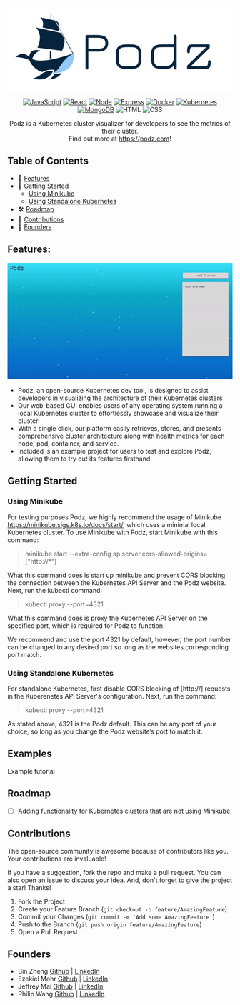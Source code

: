 ![Logo](client/assets/smallerPodzLogo.png)

<div align='center'>

  [![JavaScript](https://img.shields.io/badge/javascript-yellow?style=for-the-badge&logo=javascript&logoColor=white)](https://www.javascript.com/)
  [![React](https://img.shields.io/badge/-react-61DAFB?style=for-the-badge&logo=react&logoColor=white)](https://react.dev/)
  [![Node](https://img.shields.io/badge/-node-339933?style=for-the-badge&logo=node.js&logoColor=white)](https://nodejs.org/en)
  [![Express](https://img.shields.io/badge/-Express-000000?style=for-the-badge&logo=express&logoColor=white)](https://expressjs.com/)
  [![Docker](https://img.shields.io/badge/docker-%232496ED?style=for-the-badge&logo=docker&logoColor=white)](https://www.docker.com/)
  [![Kubernetes](https://img.shields.io/badge/kubernetes-%23326CE5?style=for-the-badge&logo=kubernetes&logoColor=white)](https://kubernetes.io/)
  [![MongoDB](https://img.shields.io/badge/MongoDB-4EA94B?style=for-the-badge&logo=mongodb&logoColor=white)](https://www.mongodb.com/)
  ![HTML](https://img.shields.io/badge/HTML5-E34F26?style=for-the-badge&logo=html5&logoColor=white)
  ![CSS](https://img.shields.io/badge/CSS3-1572B6?style=for-the-badge&logo=css3&logoColor=white)

</div>

<p align="center">
Podz is a Kubernetes cluster visualizer for developers to see the metrics of their cluster.<br/>Find out more at <a href="https://www.podz.com/" target="_blank">https://podz.com</a>!
</p>

## Table of Contents

- 🚀 [Features](#features)
- 📒 [Getting Started](#getting-started)
  - [Using Minikube](#using-minikube)
  - [Using Standalone Kubernetes](#using-standalone-kubernetes)
- 🛠 [Roadmap](#roadmap)
- 🔗 [Contributions](#contributions)
- 🙆 [Founders](#founders)

## Features:

<div align="center">
  <img alt="Logo" src="./client/assets/demo.gif">
</div>

-	Podz, an open-source Kubernetes dev tool, is designed to assist developers in visualizing the architecture of their Kubernetes clusters
-	Our web-based GUI enables users of any operating system running a local Kubernetes cluster to effortlessly showcase and visualize their cluster
-	With a single click, our platform easily retrieves, stores, and presents comprehensive cluster architecture along with health metrics for each node, pod, container, and service.
-	Included is an example project for users to test and explore Podz, allowing them to try out its features firsthand.



## Getting Started

### Using Minikube
For testing purposes Podz, we highly recommend the usage of Minikube https://minikube.sigs.k8s.io/docs/start/, which uses a minimal local Kubernetes cluster.
To use Minikube with Podz, start Minikube with this command:

> minikube start --extra-config apiserver.cors-allowed-origins=["http://*”]

What this command does is start up minikube and prevent CORS blocking the connection between the Kubernetes API Server and the Podz website.
Next, run the kubectl command:

> kubectl proxy --port=4321

What this command does is proxy the Kubernetes API Server on the specified port, which is required for Podz to function.

We recommend and use the port 4321 by default, however, the port number can be changed to any desired port so long as the websites corresponding port match.

### Using Standalone Kubernetes

For standalone Kubernetes, first disable CORS blocking of [http://] requests in the Kuberenetes API Server's configuration.
Next, run the command:
> kubectl proxy --port=4321 

As stated above, 4321 is the Podz default. This can be any port of your choice, so long as you change the Podz website’s port to match it.

## Examples

Example tutorial

## Roadmap

- [ ] Adding functionality for Kubernetes clusters that are not using Minikube.

## Contributions

The open-source community is awesome because of contributors like you. Your contributions are invaluable!

If you have a suggestion, fork the repo and make a pull request. You can also open an issue to discuss your idea. And, don't forget to give the project a star! Thanks!

1. Fork the Project
2. Create your Feature Branch (`git checkout -b feature/AmazingFeature`)
3. Commit your Changes (`git commit -m 'Add some AmazingFeature'`)
4. Push to the Branch (`git push origin feature/AmazingFeature`)
5. Open a Pull Request

## Founders

* Bin Zheng [Github](https://github.com/binzheng622) | [LinkedIn](https://www.linkedin.com/in/bin-zheng-b912532a/)
* Ezekiel Mohr [Github](https://github.com/Ezmr7) | [LinkedIn]()
* Jeffrey Mai [Github](https://github.com/jeffrey-mai) | [LinkedIn](https://www.linkedin.com/in/jeffrey-mai-fiv/)
* Philip Wang [Github](https://github.com/pwang10) | [LinkedIn](https://www.linkedin.com/in/philipwang1/)